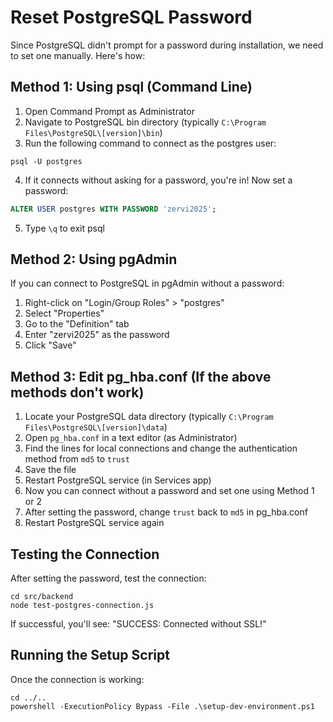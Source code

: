 # Reset PostgreSQL Password

Since PostgreSQL didn't prompt for a password during installation, we need to set one manually. Here's how:

## Method 1: Using psql (Command Line)

1. Open Command Prompt as Administrator
2. Navigate to PostgreSQL bin directory (typically `C:\Program Files\PostgreSQL\[version]\bin`)
3. Run the following command to connect as the postgres user:

```
psql -U postgres
```

4. If it connects without asking for a password, you're in! Now set a password:

```sql
ALTER USER postgres WITH PASSWORD 'zervi2025';
```

5. Type `\q` to exit psql

## Method 2: Using pgAdmin

If you can connect to PostgreSQL in pgAdmin without a password:

1. Right-click on "Login/Group Roles" > "postgres"
2. Select "Properties"
3. Go to the "Definition" tab
4. Enter "zervi2025" as the password
5. Click "Save"

## Method 3: Edit pg_hba.conf (If the above methods don't work)

1. Locate your PostgreSQL data directory (typically `C:\Program Files\PostgreSQL\[version]\data`)
2. Open `pg_hba.conf` in a text editor (as Administrator)
3. Find the lines for local connections and change the authentication method from `md5` to `trust`
4. Save the file
5. Restart PostgreSQL service (in Services app)
6. Now you can connect without a password and set one using Method 1 or 2
7. After setting the password, change `trust` back to `md5` in pg_hba.conf
8. Restart PostgreSQL service again

## Testing the Connection

After setting the password, test the connection:

```
cd src/backend
node test-postgres-connection.js
```

If successful, you'll see: "SUCCESS: Connected without SSL!"

## Running the Setup Script

Once the connection is working:

```
cd ../..
powershell -ExecutionPolicy Bypass -File .\setup-dev-environment.ps1